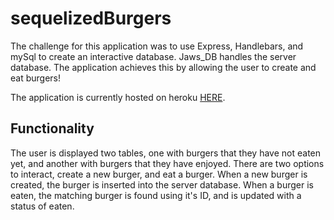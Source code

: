 # sequelizedBurgers

The challenge for this application was to use Express, Handlebars, and mySql to create an interactive database. Jaws_DB handles the server database. The application achieves this by allowing the user to create and eat burgers! 

The application is currently hosted on heroku [HERE](https://powerful-thicket-85633.herokuapp.com/).

## Functionality

The user is displayed two tables, one with burgers that they have not eaten yet, and another with burgers that they have enjoyed. There are two options to interact, create a new burger, and eat a burger. When a new burger is created, the burger is inserted into the server database. When a burger is eaten, the matching burger is found using it's ID, and is updated with a status of eaten. 
